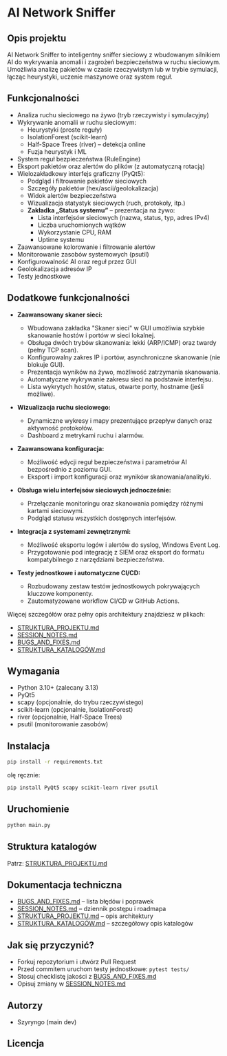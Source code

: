 # AI Network Sniffer

## Opis projektu
AI Network Sniffer to inteligentny sniffer sieciowy z wbudowanym silnikiem AI do wykrywania anomalii i zagrożeń bezpieczeństwa w ruchu sieciowym. Umożliwia analizę pakietów w czasie rzeczywistym lub w trybie symulacji, łącząc heurystyki, uczenie maszynowe oraz system reguł.

## Funkcjonalności
- Analiza ruchu sieciowego na żywo (tryb rzeczywisty i symulacyjny)
- Wykrywanie anomalii w ruchu sieciowym:
  - Heurystyki (proste reguły)
  - IsolationForest (scikit-learn)
  - Half-Space Trees (river) – detekcja online
  - Fuzja heurystyk i ML
- System reguł bezpieczeństwa (RuleEngine)
- Eksport pakietów oraz alertów do plików (z automatyczną rotacją)
- Wielozakładkowy interfejs graficzny (PyQt5):
  - Podgląd i filtrowanie pakietów sieciowych
  - Szczegóły pakietów (hex/ascii/geolokalizacja)
  - Widok alertów bezpieczeństwa
  - Wizualizacja statystyk sieciowych (ruch, protokoły, itp.)
  - **Zakładka „Status systemu”** – prezentacja na żywo:
    - Lista interfejsów sieciowych (nazwa, status, typ, adres IPv4)
    - Liczba uruchomionych wątków
    - Wykorzystanie CPU, RAM
    - Uptime systemu
- Zaawansowane kolorowanie i filtrowanie alertów
- Monitorowanie zasobów systemowych (psutil)
- Konfigurowalność AI oraz reguł przez GUI
- Geolokalizacja adresów IP
- Testy jednostkowe

## Dodatkowe funkcjonalności

- **Zaawansowany skaner sieci:**  
  - Wbudowana zakładka "Skaner sieci" w GUI umożliwia szybkie skanowanie hostów i portów w sieci lokalnej.
  - Obsługa dwóch trybów skanowania: lekki (ARP/ICMP) oraz twardy (pełny TCP scan).
  - Konfigurowalny zakres IP i portów, asynchroniczne skanowanie (nie blokuje GUI).
  - Prezentacja wyników na żywo, możliwość zatrzymania skanowania.
  - Automatyczne wykrywanie zakresu sieci na podstawie interfejsu.
  - Lista wykrytych hostów, status, otwarte porty, hostname (jeśli możliwe).

- **Wizualizacja ruchu sieciowego:**  
  - Dynamiczne wykresy i mapy prezentujące przepływ danych oraz aktywność protokołów.
  - Dashboard z metrykami ruchu i alarmów.

- **Zaawansowana konfiguracja:**  
  - Możliwość edycji reguł bezpieczeństwa i parametrów AI bezpośrednio z poziomu GUI.
  - Eksport i import konfiguracji oraz wyników skanowania/analityki.

- **Obsługa wielu interfejsów sieciowych jednocześnie:**  
  - Przełączanie monitoringu oraz skanowania pomiędzy różnymi kartami sieciowymi.
  - Podgląd statusu wszystkich dostępnych interfejsów.

- **Integracja z systemami zewnętrznymi:**  
  - Możliwość eksportu logów i alertów do syslog, Windows Event Log.
  - Przygotowanie pod integrację z SIEM oraz eksport do formatu kompatybilnego z narzędziami bezpieczeństwa.

- **Testy jednostkowe i automatyczne CI/CD:**  
  - Rozbudowany zestaw testów jednostkowych pokrywających kluczowe komponenty.
  - Zautomatyzowane workflow CI/CD w GitHub Actions.

Więcej szczegółów oraz pełny opis architektury znajdziesz w plikach:  
- [STRUKTURA_PROJEKTU.md](STRUKTURA_PROJEKTU.md)  
- [SESSION_NOTES.md](SESSION_NOTES.md)  
- [BUGS_AND_FIXES.md](BUGS_AND_FIXES.md)  
- [STRUKTURA_KATALOGÓW.md](STRUKTURA_KATALOGÓW.md)  

## Wymagania
- Python 3.10+ (zalecany 3.13)
- PyQt5
- scapy (opcjonalnie, do trybu rzeczywistego)
- scikit-learn (opcjonalnie, IsolationForest)
- river (opcjonalnie, Half-Space Trees)
- psutil (monitorowanie zasobów)

## Instalacja
```bash
pip install -r requirements.txt
```
olę ręcznie:
```bash
pip install PyQt5 scapy scikit-learn river psutil
```

## Uruchomienie
```bash
python main.py
```

## Struktura katalogów
Patrz: [STRUKTURA_PROJEKTU.md](STRUKTURA_PROJEKTU.md)

## Dokumentacja techniczna
- [BUGS_AND_FIXES.md](BUGS_AND_FIXES.md) – lista błędów i poprawek
- [SESSION_NOTES.md](SESSION_NOTES.md) – dziennik postępu i roadmapa
- [STRUKTURA_PROJEKTU.md](STRUKTURA_PROJEKTU.md) – opis architektury
- [STRUKTURA_KATALOGÓW.md](STRUKTURA_KATALOGÓW.md) – szczegółowy opis katalogów

## Jak się przyczynić?
- Forkuj repozytorium i utwórz Pull Request
- Przed commitem uruchom testy jednostkowe: `pytest tests/`
- Stosuj checklistę jakości z [BUGS_AND_FIXES.md](BUGS_AND_FIXES.md)
- Opisuj zmiany w [SESSION_NOTES.md](SESSION_NOTES.md)

## Autorzy
- Szyryngo (main dev)

## Licencja
